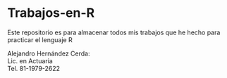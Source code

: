 # Trabajos-en-R
Este repositorio es para almacenar todos mis trabajos que he hecho para practicar el lenguaje R

Alejandro Hernández Cerda:\
Lic. en Actuaria\
Tel. 81-1979-2622
